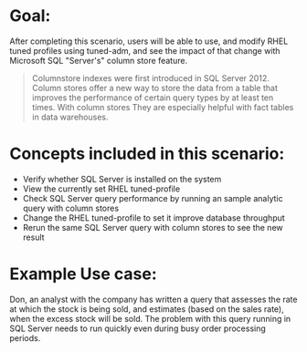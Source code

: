 # Goal:
After completing this scenario, users will be able to use, and modify RHEL tuned profiles using tuned-adm, and see the impact of that change
with Microsoft SQL "Server's" column store feature.

> Columnstore indexes were first introduced in SQL Server 2012. Column stores offer a new way to store the data from a table that improves the performance of certain query types by at least ten times. With column stores They are especially helpful with fact tables in data warehouses.

# Concepts included in this scenario:
* Verify whether SQL Server is installed on the system
* View the currently set RHEL tuned-profile 
* Check SQL Server query performance by running an sample analytic query with column stores
* Change the RHEL tuned-profile to set it improve database throughput
* Rerun the same SQL Server query with column stores to see the new result


# Example Use case:
Don, an analyst with the company has written a query that assesses the rate at which the stock is being sold, 
and estimates (based on the sales rate), when the excess stock will be sold. The problem with this query running
in SQL Server needs to run quickly even during busy order processing periods.  

